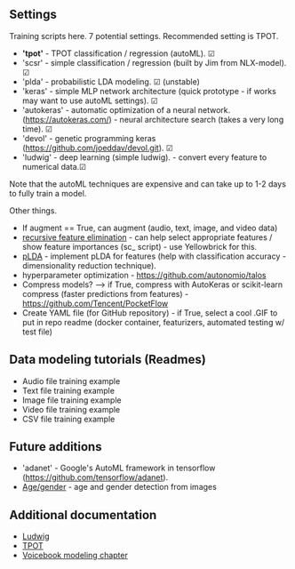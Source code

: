 ## Settings

Training scripts here. 7 potential settings. Recommended setting is TPOT.
* **'tpot'** - TPOT classification / regression (autoML). &#x2611;
* 'scsr' - simple classification / regression (built by Jim from NLX-model). &#x2611;
* 'plda' - probabilistic LDA modeling. &#x2611; (unstable)
* 'keras' - simple MLP network architecture (quick prototype - if works may want to use autoML settings). &#x2611;
* 'autokeras' - automatic optimization of a neural network. (https://autokeras.com/) - neural architecture search (takes a very long time). &#x2611;
* 'devol' - genetic programming keras (https://github.com/joeddav/devol.git). &#x2611;
* 'ludwig' - deep learning (simple ludwig). - convert every feature to numerical data.&#x2611;

Note that the autoML techniques are expensive and can take up to 1-2 days to fully train a model.

Other things. 
* If augment == True, can augment (audio, text, image, and video data)
* [recursive feature elimination]() - can help select appropriate features / show feature importances (sc_ script) - use Yellowbrick for this.
* [pLDA](https://github.com/RaviSoji/plda) - implement pLDA for features (help with classification accuracy - dimensionality reduction technique). 
* hyperparameter optimization - https://github.com/autonomio/talos
* Compress models? --> if True, compress with AutoKeras or scikit-learn compress (faster predictions from features) - https://github.com/Tencent/PocketFlow
* Create YAML file (for GitHub repository) - if True, select a cool .GIF to put in repo readme (docker container, featurizers, automated testing w/ test file) 

## Data modeling tutorials (Readmes)
* Audio file training example
* Text file training example 
* Image file training example
* Video file training example 
* CSV file training example

## Future additions
* 'adanet' - Google's AutoML framework in tensorflow (https://github.com/tensorflow/adanet).
* [Age/gender](https://towardsdatascience.com/predict-age-and-gender-using-convolutional-neural-network-and-opencv-fd90390e3ce6) - age and gender detection from images 

## Additional documentation
* [Ludwig](https://uber.github.io/ludwig/examples/#time-series-forecasting)
* [TPOT](https://epistasislab.github.io/tpot/)
* [Voicebook modeling chapter](https://github.com/jim-schwoebel/voicebook/tree/master/chapter_4_modeling)
